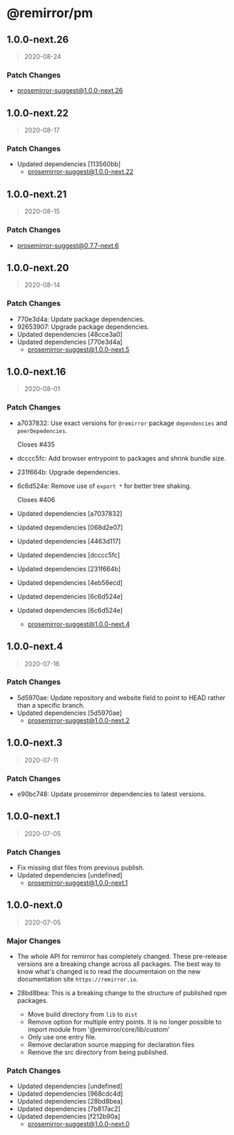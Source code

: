 # @remirror/pm

## 1.0.0-next.26

> 2020-08-24

### Patch Changes

- prosemirror-suggest@1.0.0-next.26

## 1.0.0-next.22

> 2020-08-17

### Patch Changes

- Updated dependencies [113560bb]
  - prosemirror-suggest@1.0.0-next.22

## 1.0.0-next.21

> 2020-08-15

### Patch Changes

- prosemirror-suggest@0.7.7-next.6

## 1.0.0-next.20

> 2020-08-14

### Patch Changes

- 770e3d4a: Update package dependencies.
- 92653907: Upgrade package dependencies.
- Updated dependencies [48cce3a0]
- Updated dependencies [770e3d4a]
  - prosemirror-suggest@1.0.0-next.5

## 1.0.0-next.16

> 2020-08-01

### Patch Changes

- a7037832: Use exact versions for `@remirror` package `dependencies` and `peerDepedencies`.

  Closes #435

- dcccc5fc: Add browser entrypoint to packages and shrink bundle size.
- 231f664b: Upgrade dependencies.
- 6c6d524e: Remove use of `export *` for better tree shaking.

  Closes #406

- Updated dependencies [a7037832]
- Updated dependencies [068d2e07]
- Updated dependencies [4463d117]
- Updated dependencies [dcccc5fc]
- Updated dependencies [231f664b]
- Updated dependencies [4eb56ecd]
- Updated dependencies [6c6d524e]
- Updated dependencies [6c6d524e]
  - prosemirror-suggest@1.0.0-next.4

## 1.0.0-next.4

> 2020-07-16

### Patch Changes

- 5d5970ae: Update repository and website field to point to HEAD rather than a specific branch.
- Updated dependencies [5d5970ae]
  - prosemirror-suggest@1.0.0-next.2

## 1.0.0-next.3

> 2020-07-11

### Patch Changes

- e90bc748: Update prosemirror dependencies to latest versions.

## 1.0.0-next.1

> 2020-07-05

### Patch Changes

- Fix missing dist files from previous publish.
- Updated dependencies [undefined]
  - prosemirror-suggest@1.0.0-next.1

## 1.0.0-next.0

> 2020-07-05

### Major Changes

- The whole API for remirror has completely changed. These pre-release versions are a breaking
  change across all packages. The best way to know what's changed is to read the documentaion on the
  new documentation site `https://remirror.io`.
- 28bd8bea: This is a breaking change to the structure of published npm packages.

  - Move build directory from `lib` to `dist`
  - Remove option for multiple entry points. It is no longer possible to import module from
    '@remirror/core/lib/custom'
  - Only use one entry file.
  - Remove declaration source mapping for declaration files
  - Remove the src directory from being published.

### Patch Changes

- Updated dependencies [undefined]
- Updated dependencies [968cdc4d]
- Updated dependencies [28bd8bea]
- Updated dependencies [7b817ac2]
- Updated dependencies [f212b90a]
  - prosemirror-suggest@1.0.0-next.0
